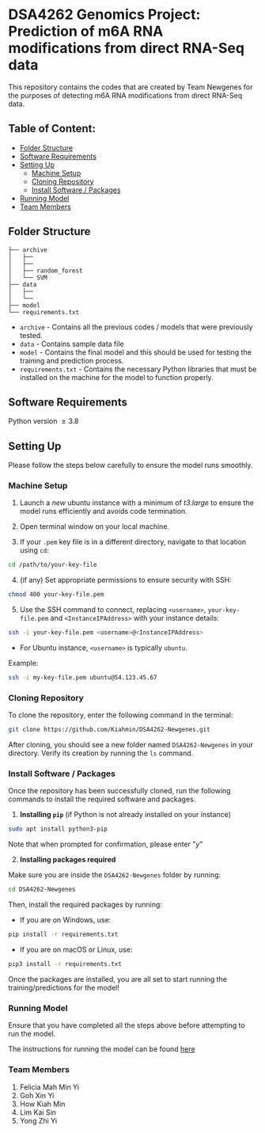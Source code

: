 # DSA4262 Genomics Project: Prediction of m6A RNA modifications from direct RNA-Seq data

This repository contains the codes that are created by Team Newgenes for the purposes of detecting m6A RNA modifications from direct RNA-Seq data. 

## Table of Content: 

- [Folder Structure](#folder-structure)
- [Software Requirements](#software-requirements)
- [Setting Up](#setting-up)
  - [Machine Setup](#machine-setup)
  - [Cloning Repository](#cloning-repository)
  - [Install Software / Packages](#install-software--packages)
- [Running Model](#running-model)
- [Team Members](#team-members)

## Folder Structure

```
├── archive
│   ├──
│   ├── 
│   ├── random_forest
│   └── SVM  
├── data
│   ├── 
│   └── 
├── model
└── requirements.txt
```
* `archive` - Contains all the previous codes / models that were previously tested.
*  `data` - Contains sample data file
*  `model` - Contains the final model and this should be used for testing the training and prediction process. 
*  `requirements.txt` - Contains the necessary Python libraries that must be installed on the machine for the model to function properly.

## Software Requirements 

Python version $\geq 3.8$
   
## Setting Up

Please follow the steps below carefully to ensure the model runs smoothly.

### Machine Setup

1. Launch a *new* ubuntu instance with a minimum of *t3.large* to ensure the model runs efficiently and avoids code  termination.

2. Open terminal window on your local machine.

3. If your `.pem` key file is in a different directory, navigate to that location using `cd`:

```bash
cd /path/to/your-key-file
```
4. (if any) Set appropriate permissions to ensure security with SSH:

```bash
chmod 400 your-key-file.pem
```
5. Use the SSH command to connect, replacing `<username>`, `your-key-file.pem` and `<InstanceIPAddress>` with your instance details:

```bash
ssh -i your-key-file.pem <username>@<InstanceIPAddress>
```
* For Ubuntu instance, `<username>` is typically `ubuntu`.

Example:

```bash
ssh -i my-key-file.pem ubuntu@54.123.45.67
```

### Cloning Repository

To clone the repository, enter the following command in the terminal:

```bash
git clone https://github.com/Kiahmin/DSA4262-Newgenes.git
```
After cloning, you should see a new folder named `DSA4262-Newgenes` in your directory. Verify its creation by running the `ls` command. 

### Install Software / Packages

Once the repository has been successfully cloned, run the following commands to install the required software and packages. 

1. **Installing `pip`** (if Python is not already installed on your instance)

```bash
sudo apt install python3-pip
```
Note that when prompted for confirmation, please enter "*y*"

2. **Installing packages required**

Make sure you are inside the `DSA4262-Newgenes` folder by running:

```bash
cd DSA4262-Newgenes
```
Then, install the required packages by running:

* If you are on Windows, use:

```bash
pip install -r requirements.txt
```

* If you are on macOS or Linux, use:

```bash
pip3 install -r requirements.txt
```

Once the packages are installed, you are all set to start running the training/predictions for the model!

### Running Model

Ensure that you have completed all the steps above before attempting to run the model.

The instructions for running the model can be found <a href="./model/" target="_blank">here</a>

### Team Members
1. Felicia Mah Min Yi
2. Goh Xin Yi
3. How Kiah Min
4. Lim Kai Sin
5. Yong Zhi Yi








